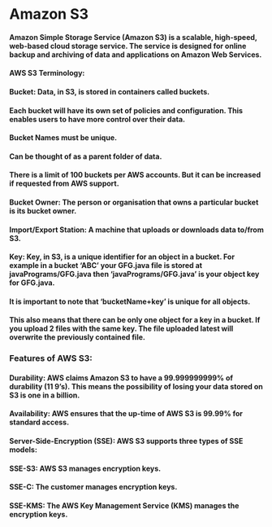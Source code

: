 # Amazon S3

#### Amazon Simple Storage Service (Amazon S3) is a scalable, high-speed, web-based cloud storage service. The service is designed for online backup and archiving of data and applications on Amazon Web Services.

#### AWS S3 Terminology:

#### Bucket: Data, in S3, is stored in containers called buckets.

#### Each bucket will have its own set of policies and configuration. This enables users to have more control over their data.

#### Bucket Names must be unique.

#### Can be thought of as a parent folder of data.

#### There is a limit of 100 buckets per AWS accounts. But it can be increased if requested from AWS support.

#### Bucket Owner: The person or organisation that owns a particular bucket is its bucket owner.

#### Import/Export Station: A machine that uploads or downloads data to/from S3.

#### Key: Key, in S3, is a unique identifier for an object in a bucket. For example in a bucket ‘ABC’ your GFG.java file is stored at javaPrograms/GFG.java then ‘javaPrograms/GFG.java’ is your object key for GFG.java.

#### It is important to note that ‘bucketName+key’ is unique for all objects.

#### This also means that there can be only one object for a key in a bucket. If you upload 2 files with the same key. The file uploaded latest will overwrite the previously contained file.

### Features of AWS S3:

#### Durability: AWS claims Amazon S3 to have a 99.999999999% of durability (11 9’s). This means the possibility of losing your data stored on S3 is one in a billion.

#### Availability: AWS ensures that the up-time of AWS S3 is 99.99% for standard access.

#### Server-Side-Encryption (SSE): AWS S3 supports three types of SSE models:

#### SSE-S3: AWS S3 manages encryption keys.

#### SSE-C: The customer manages encryption keys.

#### SSE-KMS: The AWS Key Management Service (KMS) manages the encryption keys.
